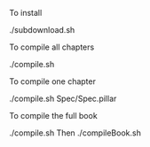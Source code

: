 To install 

 ./subdownload.sh

 To compile all chapters
 
 ./compile.sh
 
 To compile one chapter
 
 ./compile.sh Spec/Spec.pillar
 
 To compile the full book
 
 ./compile.sh 
 Then
 ./compileBook.sh
